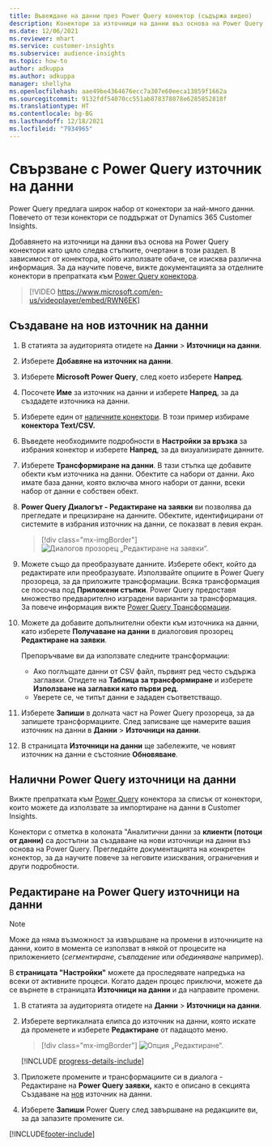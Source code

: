 ```yaml
---
title: Въвеждане на данни през Power Query конектор (съдържа видео)
description: Конектори за източници на данни въз основа на Power Query.
ms.date: 12/06/2021
ms.reviewer: mhart
ms.service: customer-insights
ms.subservice: audience-insights
ms.topic: how-to
author: adkuppa
ms.author: adkuppa
manager: shellyha
ms.openlocfilehash: aae49be4364676ecc7a307e60eeca13859f1662a
ms.sourcegitcommit: 9132fdf54070cc551ab878378078e6285852818f
ms.translationtype: HT
ms.contentlocale: bg-BG
ms.lasthandoff: 12/18/2021
ms.locfileid: "7934965"
---
```

# <a name="connect-to-a-power-query-data-source"></a>Свързване с Power Query източник на данни

Power Query предлага широк набор от конектори за най-много данни. Повечето от тези конектори се поддържат от Dynamics 365 Customer Insights. 

Добавянето на източници на данни въз основа на Power Query конектори като цяло следва стъпките, очертани в този раздел. В зависимост от конектора, който използвате обаче, се изисква различна информация. За да научите повече, вижте документацията за отделните конектори в препратката към [Power Query конектора](/power-query/connectors/).

> [!VIDEO https://www.microsoft.com/en-us/videoplayer/embed/RWN6EK]

## <a name="create-a-new-data-source"></a>Създаване на нов източник на данни

1. В статията за аудиторията отидете на **Данни** > **Източници на данни**.

1. Изберете **Добавяне на източник на данни**.

1. Изберете **Microsoft Power Query**, след което изберете **Напред**.

1. Посочете **Име** за източник на данни и изберете **Напред**, за да създадете източника на данни.

1. Изберете един от [наличните конектори](#available-power-query-data-sources). В този пример избираме **конектора Text/CSV.**

1. Въведете необходимите подробности в **Настройки за връзка** за избрания конектор и изберете **Напред**, за да визуализирате данните.

1. Изберете **Трансформиране на данни**. В тази стъпка ще добавите обекти към източника на данни. Обектите са набори от данни. Ако имате база данни, която включва много набори от данни, всеки набор от данни е собствен обект.

1. **Power Query Диалогът - Редактиране на заявки** ви позволява да прегледате и прецизиране на данните. Обектите, идентифицирани от системите в избрания източник на данни, се показват в левия екран.

   > [!div class="mx-imgBorder"]
   > ![Диалогов прозорец „Редактиране на заявки“.](media/data-manager-configure-edit-queries.png "Диалогов прозорец „Редактиране на заявки“")

1. Можете също да преобразувате данните. Изберете обект, който да редактирате или преобразувате. Използвайте опциите в Power Query прозореца, за да приложите трансформации. Всяка трансформация се посочва под **Приложени стъпки**. Power Query предоставя множество предварително изградени варианти за трансформация. За повече информация вижте [Power Query Трансформации](/power-query/power-query-what-is-power-query#transformations).

1. Можете да добавите допълнителни обекти към източника на данни, като изберете **Получаване на данни** в диалоговия прозорец **Редактиране на заявки**.

   Препоръчваме ви да използвате следните трансформации:

   - Ако поглъщате данни от CSV файл, първият ред често съдържа заглавки. Отидете на **Таблица за трансформиране** и изберете **Използване на заглавки като първи ред**.
   - Уверете се, че типът данни е зададен съответстващо.

1. Изберете **Запиши** в долната част на Power Query прозореца, за да запишете трансформациите. След записване ще намерите вашия източник на данни в **Данни** > **Източници на данни**.

1. В страницата **Източници на данни** ще забележите, че новият източник на данни е състояние **Обновяване**.

## <a name="available-power-query-data-sources"></a>Налични Power Query източници на данни

Вижте препратката към [Power Query](/power-query/connectors/) конектора за списък от конектори, които можете да използвате за импортиране на данни в Customer Insights. 

Конектори с отметка в колоната "Аналитични данни за **клиенти (потоци от данни)** са достъпни за създаване на нови източници на данни въз основа на Power Query. Прегледайте документацията на конкретен конектор, за да научите повече за неговите изисквания, ограничения и други подробности.

## <a name="edit-power-query-data-sources"></a>Редактиране на Power Query източници на данни

> [!NOTE]
> Може да няма възможност за извършване на промени в източниците на данни, които в момента се използват в някой от процесите на приложението (*сегментиране*, *съвпадение* или *обединяване* например). 
>
> В **страницата "Настройки"** можете да проследявате напредъка на всеки от активните процеси. Когато даден процес приключи, можете да се върнете в страницата **Източници на данни** и да направите промени.

1. В статията за аудиторията отидете на **Данни** > **Източници на данни**.

2. Изберете вертикалната елипса до източник на данни, която искате да променете и изберете **Редактиране** от падащото меню.

   > [!div class="mx-imgBorder"]
   > ![Опция „Редактиране“.](media/edit-option-data-sources.png "Опция „Редактиране“")

   [!INCLUDE [progress-details-include](../includes/progress-details-pane.md)]
   
3. Приложете промените и трансформациите си в диалога - Редактиране на **Power Query заявки,** както е описано в секцията Създаване на [нов](#create-a-new-data-source) източник на данни.

4. Изберете **Запиши** Power Query след завършване на редакциите ви, за да запазите промените си.


[!INCLUDE[footer-include](../includes/footer-banner.md)]
